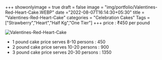 +++
showonlyimage = true
draft = false
image = "img/portfolio/Valentines-Red-Heart-Cake.WEBP"
date ="2022-08-07T16:14:30+05:30"
title = "Valentines-Red-Heart-Cake"
categories = "Celebration Cakes"
Tags = ["Strawberry","Heart","Half Kg","One Tier"]
+++
price : ₹450 per pound
<!--more-->
![Valentines-Red-Heart-Cake](/img/portfolio/Valentines-Red-Heart-Cake.WEBP)
* 1 pound cake price serves 8-10 persons : 450
* 2 pound cake price serves 10-20 persons : 900
* 3 pound cake price serves 20-30 persons : 1350
